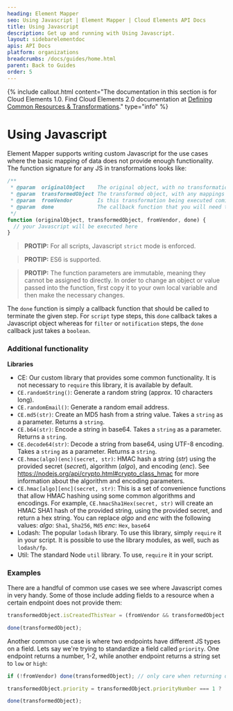 ```yaml
---
heading: Element Mapper
seo: Using Javascript | Element Mapper | Cloud Elements API Docs
title: Using Javascript
description: Get up and running with Using Javascript.
layout: sidebarelementdoc
apis: API Docs
platform: organizations
breadcrumbs: /docs/guides/home.html
parent: Back to Guides
order: 5
---
```


{% include callout.html content="The documentation in this section is for Cloud Elements 1.0. Find Cloud Elements 2.0 documentation at <a href=../../guides/common-resources/index.html>Defining Common Resources & Transformations</a>." type="info" %}

# Using Javascript

Element Mapper supports writing custom Javascript for the use cases where the basic mapping of data does not provide enough functionality.  The function signature for any JS in transformations looks like:

```javascript
/**
 * @param  originalObject    The original object, with no transformations or mappings taking place on it.
 * @param  transformedObject The transformed object, with any mappings already taking place.
 * @param  fromVendor        Is this transformation being executed coming back from the vendor (on an API response) ?
 * @param  done              The callback function that you will need to call at the end of your JS
 */
function (originalObject, transformedObject, fromVendor, done) {
  // your Javascript will be executed here
}
```

> __PROTIP:__ For all scripts, Javascript `strict` mode is enforced.

> __PROTIP:__ ES6 is supported.

> __PROTIP:__ The function parameters are immutable, meaning they cannot be assigned to directly. In order to change an object or value passed into the function, first copy it to your own local variable and then make the necessary changes.

The `done` function is simply a callback function that should be called to terminate the given step.  For `script` type steps, this `done` callback takes a Javascript object whereas for `filter` or `notification` steps, the `done` callback just takes a `boolean`.

### Additional functionality

__Libraries__

* CE: Our custom library that provides some common functionality. It is not necessary to `require` this library, it is available by default.
 * `CE.randomString()`: Generate a random string (approx. 10 characters long).
 * `CE.randomEmail()`: Generate a random email address.
 * `CE.md5(str)`: Create an MD5 hash from a string value. Takes a `string` as a parameter. Returns a `string`.
 * `CE.b64(str)`: Encode a string in base64. Takes a `string` as a parameter. Returns a `string`.
 * `CE.decode64(str)`: Decode a string from base64, using UTF-8 encoding. Takes a `string` as a parameter. Returns a `string`.
 * `CE.hmac(algo)(enc)(secret, str)`: HMAC hash a string (_str_) using the provided secret (_secret_), algorithm (_algo_), and encoding (_enc_). See https://nodejs.org/api/crypto.html#crypto_class_hmac for more information about the algorithm and encoding parameters.
 * `CE.hmac[algo][enc](secret, str)`: This is a set of convenience functions that allow HMAC hashing using some common algorithms and encodings. For example, `CE.hmacSha1Hex(secret, str)` will create an HMAC SHA1 hash of the provided string, using the provided secret, and return a hex string.  You can replace _algo_ and _enc_ with the following values:
 _algo_: `Sha1`, `Sha256`, `Md5`
 _enc_: `Hex`, `base64`
* Lodash: The popular `lodash` library. To use this library, simply `require` it in your script. It is possible to use the library modules, as well, such as `lodash/fp`.
* Util: The standard Node `util` library. To use, `require` it in your script.

### Examples

There are a handful of common use cases we see where Javascript comes in very handy.  Some of those include adding fields to a resource when a certain endpoint does not provide them:

```javascript
transformedObject.isCreatedThisYear = (fromVendor && transformedObject.createdDt > '2016-01-01');

done(transformedObject);
```

Another common use case is where two endpoints have different JS types on a field.  Lets say we're trying to standardize a field called `priority`.  One endpoint returns a number, 1-2, while another endpoint returns a string set to `low` or `high`:

```javascript
if (!fromVendor) done(transformedObject); // only care when returning data from the vendor

transformedObject.priority = transformedObject.priorityNumber === 1 ? 'low' : 'high'; // we prefer our priority to be the string representation, so we convert the endpoints "priorityNumber" field to the appropriate string representation here.

done(transformedObject);
```

